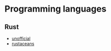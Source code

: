 # Programming languages
## Rust
- [unofficial](https://github.com/rust-unofficial)
- [rustaceans](https://www.rustaceans.org)